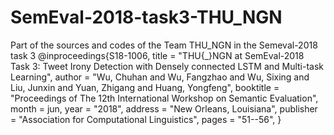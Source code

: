 # SemEval-2018-task3-THU_NGN
Part of the sources and codes of the Team THU_NGN in the Semeval-2018 task 3
@inproceedings{S18-1006,
    title = "THU{\_}NGN at SemEval-2018 Task 3: Tweet Irony Detection with Densely connected LSTM and Multi-task Learning",
    author = "Wu, Chuhan  and
      Wu, Fangzhao  and
      Wu, Sixing  and
      Liu, Junxin  and
      Yuan, Zhigang  and
      Huang, Yongfeng",
    booktitle = "Proceedings of The 12th International Workshop on Semantic Evaluation",
    month = jun,
    year = "2018",
    address = "New Orleans, Louisiana",
    publisher = "Association for Computational Linguistics",
    pages = "51--56",
}
